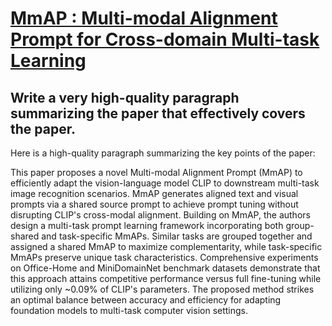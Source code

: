 # [MmAP : Multi-modal Alignment Prompt for Cross-domain Multi-task Learning](https://arxiv.org/abs/2312.08636)

## Write a very high-quality paragraph summarizing the paper that effectively covers the paper.

 Here is a high-quality paragraph summarizing the key points of the paper:

This paper proposes a novel Multi-modal Alignment Prompt (MmAP) to efficiently adapt the vision-language model CLIP to downstream multi-task image recognition scenarios. MmAP generates aligned text and visual prompts via a shared source prompt to achieve prompt tuning without disrupting CLIP's cross-modal alignment. Building on MmAP, the authors design a multi-task prompt learning framework incorporating both group-shared and task-specific MmAPs. Similar tasks are grouped together and assigned a shared MmAP to maximize complementarity, while task-specific MmAPs preserve unique task characteristics. Comprehensive experiments on Office-Home and MiniDomainNet benchmark datasets demonstrate that this approach attains competitive performance versus full fine-tuning while utilizing only ~0.09% of CLIP's parameters. The proposed method strikes an optimal balance between accuracy and efficiency for adapting foundation models to multi-task computer vision settings.
